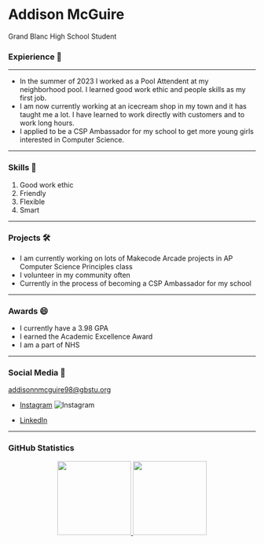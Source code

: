 # Addison McGuire
Grand Blanc High School Student
### Expierience 🔭
***
- In the summer of 2023 I worked as a Pool Attendent at my neighborhood pool. I learned good work ethic and people skills as my first job. 
- I am now currently working at an icecream shop in my town and it has taught me a lot. I have learned to work directly with customers and to work long hours.
- I applied to be a CSP Ambassador for my school to get more young girls interested in Computer Science.
***
### Skills 🌱
1. Good work ethic
2. Friendly
3. Flexible
4. Smart
***
### Projects  🛠
- I am currently working on lots of Makecode Arcade projects in AP Computer Science Principles class
- I volunteer in my community often
- Currently in the process of becoming a CSP Ambassador for my school
***
### Awards 😄
- I currently have a 3.98 GPA
- I earned the Academic Excellence Award
- I am a part of NHS
***
### Social Media 💬
addisonnmcguire98@gbstu.org
- [Instagram](https://www.instagram.com/) ![Instagram](https://www.google.com/imgres?q=small%20instagram%20logo&imgurl=https%3A%2F%2Fassets.stickpng.com%2Fimages%2F627ba7278d659819b11084f4.png&imgrefurl=https%3A%2F%2Fwww.stickpng.com%2Fimg%2Ficons-logos-emojis%2Fsocial-media-icons%2Finstagram-small-logo&docid=aI5NRBrXz9nxxM&tbnid=Bc39gX4vQdXGtM&vet=12ahUKEwiMo6qtmZ-GAxXTvokEHdFBBq0QM3oECFIQAA..i&w=1052&h=591&hcb=2&ved=2ahUKEwiMo6qtmZ-GAxXTvokEHdFBBq0QM3oECFIQAA)

- [LinkedIn](https://www.linkedin.com/company/linked-com)
***
### GitHub Statistics
<p align='center'> 
   <a href="https://github-readme-stats.vercel.app/api?username=addym07&show_icons=true&count_private=true"> 
       <img height=150 src="https://github-readme-stats.vercel.app/api?username=addym07&show_icons=true&count_private=true"/> 
  </a> 
   <a href="https://github.com/addym07/github-readme-stats"> 
       <img height=150 src="https://github-readme-stats.vercel.app/api/top-langs/?username=addym07&layout=compact"/> 
   </a> 
</p> 


